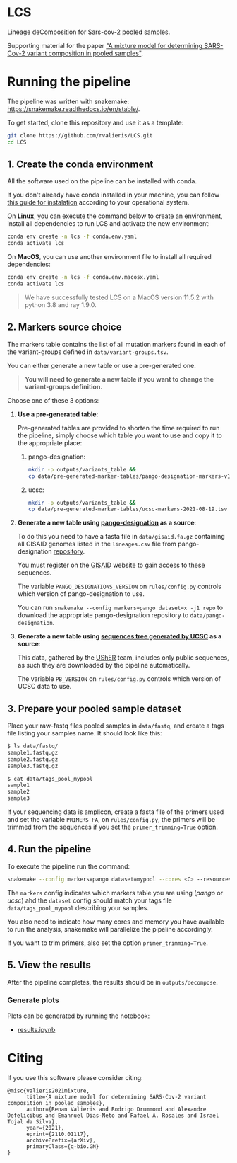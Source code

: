 # LCS

Lineage deComposition for Sars-cov-2 pooled samples.

Supporting material for the paper ["A mixture model for determining SARS-Cov-2 variant composition in pooled samples"](https://arxiv.org/abs/2110.01117v1).

# Running the pipeline

The pipeline was written with snakemake: https://snakemake.readthedocs.io/en/stable/.

To get started, clone this repository and use it as a template:

```bash
git clone https://github.com/rvalieris/LCS.git
cd LCS
```

## 1. Create the conda environment

All the software used on the pipeline can be installed with conda.

If you don't already have conda installed in your machine, you can follow [this guide for instalation](https://docs.conda.io/projects/conda/en/latest/user-guide/install/index.html) according to your operational system.

On **Linux**, you can execute the command below to create an environment, install all dependencies to run LCS and activate the new environment:


```bash
conda env create -n lcs -f conda.env.yaml
conda activate lcs
```

On **MacOS**, you can use another environment file to install all required dependencies:

```bash
conda env create -n lcs -f conda.env.macosx.yaml
conda activate lcs
```

> We have successfully tested LCS on a MacOS version 11.5.2 with python 3.8 and ray 1.9.0.

## 2. Markers source choice

The markers table contains the list of all mutation markers found in each of the variant-groups
defined in `data/variant-groups.tsv`.

You can either generate a new table or use a pre-generated one.

> **You will need to generate a new table if you want to change the variant-groups definition.**


Choose one of these 3 options:

1. **Use a pre-generated table**:

    Pre-generated tables are provided to shorten the time required to run the pipeline, simply
    choose which table you want to use and copy it to the appropriate place:

    1. pango-designation:
        ```bash
        mkdir -p outputs/variants_table &&
        cp data/pre-generated-marker-tables/pango-designation-markers-v1.2.60.tsv outputs/variants_table/pango-markers-table.tsv
        ```
    2. ucsc:
        ```bash
        mkdir -p outputs/variants_table &&
        cp data/pre-generated-marker-tables/ucsc-markers-2021-08-19.tsv outputs/variants_table/ucsc-markers-table.tsv
        ```


2. **Generate a new table using [pango-designation](https://github.com/cov-lineages/pango-designation) as a source**:

    To do this you need to have a fasta file in `data/gisaid.fa.gz` containing all GISAID genomes
    listed in the `lineages.csv` file from pango-designation [repository](https://github.com/cov-lineages/pango-designation).

    You must register on the [GISAID](https://www.gisaid.org/) website to gain access to these sequences.

    The variable `PANGO_DESIGNATIONS_VERSION` on `rules/config.py` controls which version of pango-designation to use.

    You can run `snakemake --config markers=pango dataset=x -j1 repo` to download the appropriate pango-designation repository to `data/pango-designation`.

3. **Generate a new table using [sequences tree generated by UCSC](https://hgdownload.soe.ucsc.edu/goldenPath/wuhCor1/UShER_SARS-CoV-2/) as a source**:

    This data, gathered by the [UShER](https://github.com/yatisht/usher) team, includes only public sequences, as such they are downloaded by the pipeline automatically.
    
    The variable `PB_VERSION` on `rules/config.py` controls which version of UCSC data to use.

## 3. Prepare your pooled sample dataset

Place your raw-fastq files pooled samples in `data/fastq`, and create a tags file listing your samples name. 
It should look like this:

```bash
$ ls data/fastq/
sample1.fastq.gz
sample2.fastq.gz
sample3.fastq.gz

$ cat data/tags_pool_mypool
sample1
sample2
sample3
```

If your sequencing data is amplicon, create a fasta file of the primers used and set the variable `PRIMERS_FA`, on `rules/config.py`,
the primers will be trimmed from the sequences if you set the `primer_trimming=True` option.



## 4. Run the pipeline

To execute the pipeline run the command:

```bash
snakemake --config markers=pango dataset=mypool --cores <C> --resources mem_gb=<M>
```

The `markers` config indicates which markers table you are using (*pango* or *ucsc*) ahd the `dataset` config should match your tags file `data/tags_pool_mypool` describing your samples.

You also need to indicate how many cores and memory you have available to run the analysis, snakemake will parallelize the pipeline accordingly.

If you want to trim primers, also set the option `primer_trimming=True`.

## 5. View the results

After the pipeline completes, the results should be in `outputs/decompose`.

### Generate plots

Plots can be generated by running the notebook:
- [results.ipynb](notebooks/results.ipynb)

# Citing

If you use this software please consider citing:

```
@misc{valieris2021mixture,
      title={A mixture model for determining SARS-Cov-2 variant composition in pooled samples}, 
      author={Renan Valieris and Rodrigo Drummond and Alexandre Defelicibus and Emannuel Dias-Neto and Rafael A. Rosales and Israel Tojal da Silva},
      year={2021},
      eprint={2110.01117},
      archivePrefix={arXiv},
      primaryClass={q-bio.GN}
}
```
